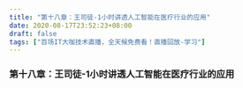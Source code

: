 ```yaml
---
title: "第十八章：王司徒-1小时讲透人工智能在医疗行业的应用"
date: 2020-08-17T23:52:23+08:00
draft: false
tags: ["百场IT大咖技术直播，全天候免费看！直播回放-学习"]
---
```



### 第十八章：王司徒-1小时讲透人工智能在医疗行业的应用